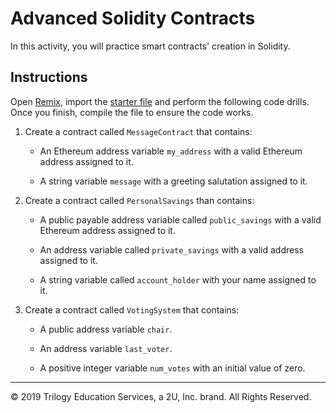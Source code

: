 # Advanced Solidity Contracts

In this activity, you will practice smart contracts' creation in Solidity.

## Instructions

Open [Remix](http://remix.ethereum.org/), import the [starter file](Unsolved/smart-contracts.sol) and perform the following code drills. Once you finish, compile the file to ensure the code works.

1. Create a contract called `MessageContract` that contains:

    * An Ethereum address variable `my_address` with a valid Ethereum address assigned to it.

    * A string variable `message` with a greeting salutation assigned to it.

2. Create a contract called `PersonalSavings` than contains:

    * A public payable address variable called `public_savings` with a valid Ethereum address assigned to it.

    * An address variable called `private_savings` with a valid address assigned to it.

    * A string variable called `account_holder` with your name assigned to it.

3. Create a contract called `VotingSystem` that contains:


    * A public address variable `chair`.

    * An address variable `last_voter`.

    * A positive integer variable `num_votes` with an initial value of zero.

---
© 2019 Trilogy Education Services, a 2U, Inc. brand. All Rights Reserved.
